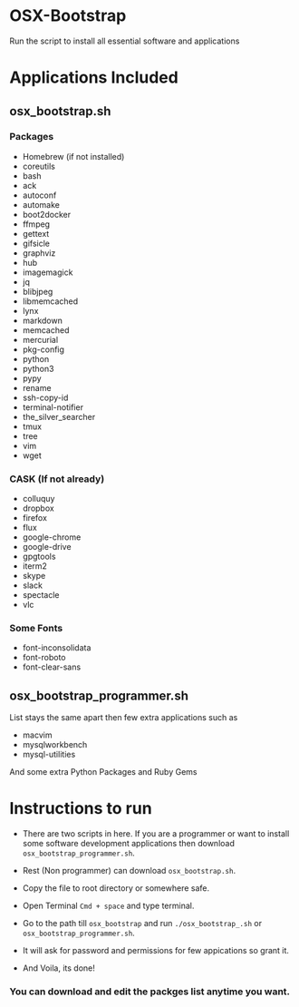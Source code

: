 # OSX-Bootstrap
Run the script to install all essential software and applications

# Applications Included

## osx_bootstrap.sh

### Packages
* Homebrew (if not installed)
* coreutils
* bash
* ack
* autoconf
* automake
* boot2docker
* ffmpeg
* gettext
* gifsicle
* graphviz
* hub
* imagemagick
* jq
* blibjpeg
* libmemcached 
* lynx
* markdown
* memcached
* mercurial
* pkg-config
* python
* python3
* pypy
* rename
* ssh-copy-id
* terminal-notifier
* the_silver_searcher
* tmux
* tree
* vim
* wget

### CASK (If not already)
* colluquy
* dropbox
* firefox
* flux
* google-chrome
* google-drive
* gpgtools
* iterm2
* skype
* slack
* spectacle
* vlc

### Some Fonts

* font-inconsolidata
* font-roboto
* font-clear-sans
    
    
## osx_bootstrap_programmer.sh

List stays the same apart then few extra applications such as

* macvim
* mysqlworkbench
* mysql-utilities

And some extra Python Packages and Ruby Gems


# Instructions to run

* There are two scripts in here. If you are a programmer or want to install some software development applications then download `osx_bootstrap_programmer.sh`.

* Rest (Non programmer) can download `osx_bootstrap.sh`.

* Copy the file to root directory or somewhere safe.

* Open Terminal `Cmd + space` and type terminal.

* Go to the path till `osx_bootstrap` and run `./osx_bootstrap_.sh` or `osx_bootstrap_programmer.sh`.

* It will ask for password and permissions for few appications so grant it.

* And Voila, its done!

### You can download and edit the packges list anytime you want.
